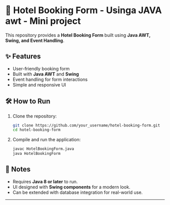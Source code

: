 # 🏨 Hotel Booking Form - Usinga JAVA awt - Mini project

This repository provides a **Hotel Booking Form** built using **Java AWT, Swing, and Event Handling**.  

## ✨ Features  

- User-friendly booking form  
- Built with **Java AWT** and **Swing**  
- Event handling for form interactions  
- Simple and responsive UI  

## 🛠 How to Run  

1. Clone the repository:  
   ```bash
   git clone https://github.com/your_username/hotel-booking-form.git
   cd hotel-booking-form
   ```
2. Compile and run the application:  
   ```bash
   javac HotelBookingForm.java
   java HotelBookingForm
   ```

## 📌 Notes  

- Requires **Java 8 or later** to run.  
- UI designed with **Swing components** for a modern look.  
- Can be extended with database integration for real-world use.  

---

